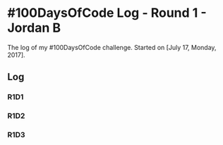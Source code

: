# #100DaysOfCode Log - Round 1 - Jordan B

The log of my #100DaysOfCode challenge. Started on [July 17, Monday, 2017].

## Log

### R1D1 


### R1D2


### R1D3
